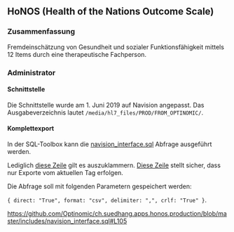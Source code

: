 ## HoNOS (Health of the Nations Outcome Scale)

### Zusammenfassung

Fremdeinschätzung von Gesundheit und sozialer Funktionsfähigkeit mittels 12 Items durch eine therapeutische Fachperson.

### Administrator

#### Schnittstelle

Die Schnittstelle wurde am 1. Juni 2019 auf Navision angepasst. Das Ausgabeverzeichnis lautet `/media/hl7_files/PROD/FROM_OPTINOMIC/`.

#### Komplettexport

In der SQL-Toolbox kann die [navision_interface.sql](https://github.com/Optinomic/ch.suedhang.apps.honos.production/blob/master/includes/navision_interface.sql#L105) Abfrage ausgeführt werden.

Lediglich [diese Zeile](https://github.com/Optinomic/ch.suedhang.apps.honos.production/blob/master/includes/navision_interface.sql#L105) gilt es auszuklammern. [Diese Zeile](https://github.com/Optinomic/ch.suedhang.apps.honos.production/blob/master/includes/navision_interface.sql#L105) stellt sicher, dass nur Exporte vom aktuellen Tag erfolgen.  

Die Abfrage soll mit folgenden Parametern gespeichert werden:

`{ direct: "True", format: "csv", delimiter: ",", crlf: "True" }`.

https://github.com/Optinomic/ch.suedhang.apps.honos.production/blob/master/includes/navision_interface.sql#L105